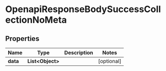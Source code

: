 

# OpenapiResponseBodySuccessCollectionNoMeta


## Properties

| Name | Type | Description | Notes |
|------------ | ------------- | ------------- | -------------|
|**data** | **List&lt;Object&gt;** |  |  [optional] |



